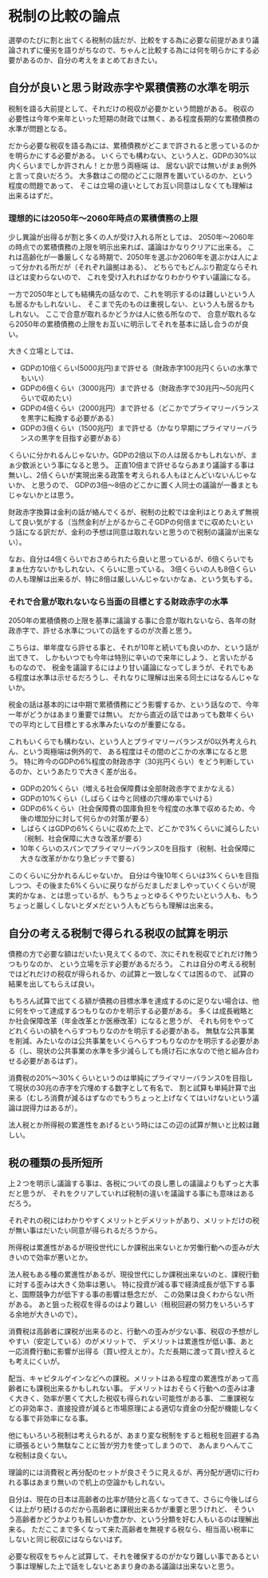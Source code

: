 # 税制の比較の論点

選挙のたびに割と出てくる税制の話だが、比較をする為に必要な前提があまり議論されずに優劣を語りがちなので、ちゃんと比較する為には何を明らかにする必要があるのか、自分の考えをまとめておきたい。

## 自分が良いと思う財政赤字や累積債務の水準を明示

税制を語る大前提として、それだけの税収が必要かという問題がある。
税収の必要性は今年や来年といった短期の財政では無く、ある程度長期的な累積債務の水準が問題となる。

だから必要な税収を語る為には、累積債務がどこまで許されると思っているのかを明らかにする必要がある。
いくらでも構わない、という人と、GDPの30%以内くらいまでしか許されん！とか思う両極端
は、
居ない訳では無いがまぁ例外と言って良いだろう。
大多数はこの間のどこに限界を置いているのか、という程度の問題であって、
そこは立場の違いとしてお互い同意はしなくても理解は出来るはずだ。

### 理想的には2050年〜2060年時点の累積債務の上限

少し異論が出得るが割と多くの人が受け入れる所としては、
2050年〜2060年の時点での累積債務の上限を明示出来れば、議論はかなりクリアに出来る。
これは高齢化が一番厳しくなる時期で、2050年を選ぶか2060年を選ぶかは人によって分かれる所だが（それぞれ論拠はある）、
どちらでもどんぶり勘定ならそれほどは変わらないので、
これを受け入れればかなりわかりやすい議論になる。

一方で2050年としても結構先の話なので、これを明示するのは難しいという人も居るかもしれないし、
そこまで先のものは重視しない、という人も居るかもしれない。
ここで合意が取れるかどうかは人に依る所なので、
合意が取れるなら2050年の累積債務の上限をお互いに明示してそれを基本に話し合うのが良い。

大きく立場としては、

- GDPの10倍くらい(5000兆円)まで許せる（財政赤字100兆円くらいの水準でもいい）
- GDPの6倍くらい（3000兆円）まで許せる（財政赤字で30兆円〜50兆円くらいで収めたい）
- GDPの4倍くらい（2000兆円）まで許せる（どこかでプライマリーバランスを黒字に転換する必要がある）
- GDPの3倍くらい（1500兆円）まで許せる（かなり早期にプライマリーバランスの黒字を目指す必要がある）

くらいに分かれるんじゃないか。GDPの2倍以下の人は居るかもしれないが、まぁ少数派という事になると思う。
正直10倍まで許せるならあまり議論する事は無いし、2倍くらいが実現出来る政策を考えられる人もほとんどいないんじゃないか、
と思うので、
GDPの3倍〜8倍のどこかに置く人同士の議論が一番まともじゃないかとは思う。

財政赤字換算は金利の話が絡んでくるが、税制の比較では金利はとりあえず無視して良い気がする（当然金利が上がるからこそGDPの何倍までに収めたいという話になる訳だが、金利の予想は同意は取れないと思うので税制の議論が出来ない）。

なお、自分は4倍くらいでおさめられたら良いと思っているが、6倍くらいでもまぁ仕方ないかもしれない、くらいに思っている。
3倍くらいの人も8倍くらいの人も理解は出来るが、特に8倍は厳しいんじゃないかなぁ、という気もする。

### それで合意が取れないなら当面の目標とする財政赤字の水準

2050年の累積債務の上限を基準に議論する事に合意が取れないなら、各年の財政赤字で、許せる水準についての話をするのが次善と思う。

こちらは、単年度なら許せる事と、それが10年と続いても良いのか、という話が出てきて、
しかもいつでも今年は特別に辛いので来年にしよう、と言いたがるものなので、
税金を議論するにはより甘い議論になってしまうが、それでもある程度は水準は示せるだろうし、それなりに理解は出来る同士にはなるんじゃないか。

税金の話は基本的には中期で累積債務にどう影響するか、という話なので、今年一年がどうかはあまり重要では無い。
だから直近の話ではあっても数年くらいでの平均として目標とする水準みたいなのが重要になる。

これもいくらでも構わない、という人とプライマリーバランスが0以外考えられん、という両極端は例外的で、
ある程度はその間のどこかの水準になると思う。
特に昨今のGDPの6%程度の財政赤字（30兆円くらい）をどう判断しているのか、というあたりで大きく差が出る。

- GDPの20%くらい（増える社会保障費は全部財政赤字でまかなえる）
- GDPの10%くらい（しばらくは今と同様の穴埋め率でいける）
- GDPの6%くらい（社会保障費の国庫負担を今程度の水準で収めるため、今後の増加分に対して何らかの対策が要る）
- しばらくはGDPの6%くらいに収めた上で、どこかで3%くらいに減らしたい（税制、社会保障に大きな改革が要る）
- 10年くらいのスパンでプライマリーバランス0を目指す（税制、社会保障に大きな改革がかなり急ピッチで要る）

このくらいに分かれるんじゃないか。
自分は今後10年くらいは3%くらいを目指しつつ、その後また6%くらいに戻りながらだましだましやっていくくらいが現実的かなぁ、とは思っているが、もうちょっとゆるくやりたいという人も、もうちょっと厳しくしないとダメだという人もどちらも理解は出来る。

## 自分の考える税制で得られる税収の試算を明示

債務の方で必要な額はだいたい見えてくるので、次にそれを税収でどれだけ賄うつもりなのか、
という立場を示す必要があるだろう。
これは自分の考える税制ではどれだけの税収が得られるか、の試算と一致しなくては困るので、
試算の結果を出してもらえば良い。

もちろん試算で出てくる額が債務の目標水準を達成するのに足りない場合は、他に何をやって達成するつもりなのかを明示する必要がある。
多くは成長戦略とか社会保障改革（年金改革とか医療改革）になると思うが、
それも何をやってどれくらいの額をへらすつもりなのかを明示する必要がある。
無駄な公共事業を削減、みたいなのは公共事業をいくらへらすつもりなのかを明示する必要がある（し、現状の公共事業の水準を多少減らしても焼け石に水なので他と組み合わせる必要があるはず）。

消費税の20%〜30%くらいというのは単純にプライマリーバランス0を目指して現状の30兆の赤字を穴埋めする数字として有名で、
割と試算も単純計算で出来る（むしろ消費が減るはずなのでもうちょっと上げなくてはいけないという議論は説得力はあるが）。

法人税とか所得税の累進性をあげるという時にはこの辺の試算が無いと比較は難しい。

## 税の種類の長所短所

上２つを明示し議論する事は、各税についての良し悪しの議論よりもずっと大事だと思うが、
それをクリアしていれば税制の違いを議論する事にも意味はあるだろう。

それぞれの税にはわかりやすくメリットとデメリットがあり、メリットだけの税が無い事はだいたい同意が得られるだろうから。

所得税は累進性があるが現役世代にしか課税出来ないとか労働行動への歪みが大きいので効率が悪いとか。

法人税もある種の累進性があるが、現役世代にしか課税出来ないのと、課税行動に対する歪みは大きく効率は悪い。
特に投資が減る事で経済成長が低下する事と、国際競争力が低下する事の影響は懸念だが、
この効果は良くわからない所がある。
あと狙った税収を得るのはより難しい（租税回避の努力をいろいろする余地が大きいので）。

消費税は高齢者に課税が出来るのと、行動への歪みが少ない事、税収の予想がしやすい（安定している）のがメリットで、
デメリットは累進性が低い事、あと一応消費行動に影響が出得る（買い控えとか）。ただ長期に渡って買い控えるとも考えにくいが。

配当、キャピタルゲインなどへの課税。メリットはある程度の累進性があって高齢者にも課税出来るかもしれない事。
デメリットはおそらく行動への歪みは凄く大きく、効率が悪くて大した税収も得られない可能性がある事、
二重課税などの非効率さ、直接投資が減ると市場原理による適切な資金の分配が機能しなくなる事で非効率になる事。

他にもいろいろ税制は考えられるが、あまり変な税制をすると租税を回避する為に頑張るという無駄なことに皆が労力を使ってしまうので、
あんまりへんてこな税制は良くない。

理論的には消費税と再分配のセットが良さそうに見えるが、再分配が適切に行われる事はあまり無いので机上の空論かもしれない。

自分は、現在の日本は高齢者の比率が随分と高くなってきて、さらに今後しばらくは上がり続けるのだから高齢者に課税出来るかが重要と思うけれど、
そういう高齢者かどうかよりも貧しいか豊かか、という分類を好む人もいるのは理解出来る。
ただここまで多くなって来た高齢者を無視する税なら、相当高い税率にしないと同じ税収にはならないはず。

必要な税収をちゃんと試算して、それを確保するのがかなり難しい事であるという事は理解した上で話をしないとあまり身のある議論は出来ないと思う。
